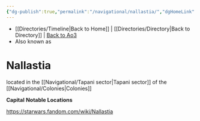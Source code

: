 ```yaml
---
{"dg-publish":true,"permalink":"/navigational/nallastia/","dgHomeLink":false}
---
```


- [[Directories/Timeline\|Back to Home]] | [[Directories/Directory\|Back to Directory]] | [Back to Ao3](https://archiveofourown.org/works/19334440/chapters/45992584)
- Also known as 

# Nallastia

located in the [[Navigational/Tapani sector\|Tapani sector]] of the [[Navigational/Colonies\|Colonies]]

**Capital**
**Notable Locations**

https://starwars.fandom.com/wiki/Nallastia